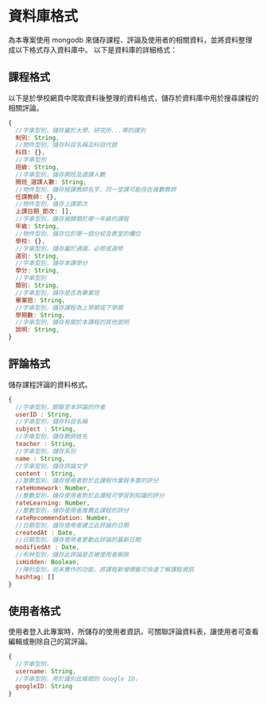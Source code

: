 # 資料庫格式
為本專案使用 mongodb 來儲存課程、評論及使用者的相關資料，並將資料整理成以下格式存入資料庫中。
以下是資料庫的詳細格式：
## 課程格式
以下是於學校網頁中爬取資料後整理的資料格式，儲存於資料庫中用於搜尋課程的相關評論。
```js
{
  //字串型別，儲存屬於大學、研究所...等的課別
  制別: String,
  //物件型別，儲存科目名稱及科目代號
  科目: {},
  //字串型別
  班級: String,
  //字串型別，儲存開班及選課人數
  開班_選課人數: String,
  //物件型別，儲存授課教師名字，同一堂課可能存在複數教師
  任課教師: {},
  //物件型別，儲存上課節次
  上課日期_節次: [],
  //字串型別，儲存被歸類於哪一年級的課程
  年級: String,
  //物件型別，儲存位於哪一個分校及教室的欄位
  學校: {},
  //字串型別，儲存屬於通識、必修或選修
  選別: String,
  //字串型別，儲存本課學分
  學分: String,
  //字串型別
  類別: String,
  //字串型別，儲存是否為畢業班
  畢業班: String,
  //字串型別，儲存課程為上學期或下學期
  學期數: String,
  //字串型別，儲存有關於本課程的其他說明
  說明: String,
}
```
## 評論格式
儲存課程評論的資料格式。
```js
{
  //字串型別，關聯至本評論的作者
  userID : String,
  //字串型別，儲存科目名稱
  subject : String,
  //字串型別，儲存教師姓名
  teacher : String,
  //字串型別，儲存系別
  name : String,
  //字串型別，儲存評論文字
  content : String,
  //整數型別，儲存使用者對於此課程作業程多寡的評分
  rateHomework: Number,
  //整數型別，儲存使用者對於此課程可學習到知識的評分
  rateLearning: Number,
  //整數型別，儲存使用者推薦此課程的評分
  rateRecommendation: Number,
  //日期型別，儲存使用者建立此評論的日期
  createdAt : Date,
  //日期型別，儲存使用者更動此評論的最新日期
  modifiedAt : Date,
  //布林型別，儲存此評論是否被使用者刪除
  isHidden: Boolean,
  //陣列型別，尚未實作的功能，將課程新增標籤可快速了解課程資訊
  hashtag: []
}
```

## 使用者格式
使用者登入此專案時，所儲存的使用者資訊，可關聯評論資料表，讓使用者可查看編輯或刪除自己的寫評論。

```js
{
  //字串型別，
  username: String,
  //字串型別，用於識別此帳號的 Google ID，
  googleID: String
}
```